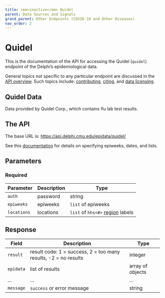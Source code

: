 ```yaml
---
title: <em>inactive</em> Quidel
parent: Data Sources and Signals
grand_parent: Other Endpoints (COVID-19 and Other Diseases)
nav_order: 2
---
```


# Quidel

This is the documentation of the API for accessing the Quidel (`quidel`) endpoint of the Delphi’s epidemiological data.

General topics not specific to any particular endpoint are discussed in the [API overview](https://cmu-delphi.github.io/delphi-epidata/). Such topics include: [contributing](https://cmu-delphi.github.io/delphi-epidata/api/README.html#contributing), [citing](https://cmu-delphi.github.io/delphi-epidata/api/README.html#citing), and [data licensing](https://cmu-delphi.github.io/delphi-epidata/api/README.html#data-licensing).

## Quidel Data

Data provided by Quidel Corp., which contains flu lab test results.

## The API

The base URL is: https://api.delphi.cmu.edu/epidata/quidel/

See this [documentation](https://cmu-delphi.github.io/delphi-epidata/api/README.html) for details on specifying epiweeks, dates, and lists.

## Parameters

### Required

| Parameter | Description | Type |
| --- | --- | --- |
| `auth` | password | string |
| `epiweeks` | epiweeks | `list` of epiweeks |
| `locations` | locations | `list` of `hhs<#>` [region](https://github.com/cmu-delphi/delphi-epidata/blob/main/labels/regions.txt) labels |

## Response

| Field     | Description                                                     | Type             |
|-----------|-----------------------------------------------------------------|------------------|
| `result`  | result code: 1 = success, 2 = too many results, -2 = no results | integer          |
| `epidata` | list of results                                                 | array of objects |
| ...       | ...                                                             | ...              | <!-- TODO -->
| `message` | `success` or error message                                      | string           |